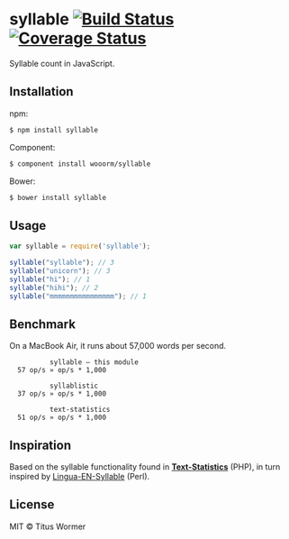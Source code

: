 # syllable [![Build Status](https://img.shields.io/travis/wooorm/syllable.svg?style=flat)](https://travis-ci.org/wooorm/syllable) [![Coverage Status](https://img.shields.io/coveralls/wooorm/syllable.svg?style=flat)](https://coveralls.io/r/wooorm/syllable?branch=master)

Syllable count in JavaScript.

## Installation

npm:
```sh
$ npm install syllable
```

Component:
```sh
$ component install wooorm/syllable
```

Bower:
```sh
$ bower install syllable
```

## Usage

```js
var syllable = require('syllable');

syllable("syllable"); // 3
syllable("unicorn"); // 3
syllable("hi"); // 1
syllable("hihi"); // 2
syllable("mmmmmmmmmmmmmmmm"); // 1
```

## Benchmark

On a MacBook Air, it runs about 57,000 words per second.


```
          syllable — this module
  57 op/s » op/s * 1,000

          syllablistic
  37 op/s » op/s * 1,000

          text-statistics
  51 op/s » op/s * 1,000
```

## Inspiration

Based on the syllable functionality found in [**Text-Statistics**](https://github.com/DaveChild/Text-Statistics) (PHP), in turn inspired by [Lingua-EN-Syllable](http://search.cpan.org/~gregfast/Lingua-EN-Syllable-0.251/) (Perl).

## License

MIT © Titus Wormer
